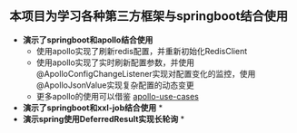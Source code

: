 
## 本项目为学习各种第三方框架与springboot结合使用

* **演示了springboot和apollo结合使用**
    * 使用apollo实现了刷新redis配置，并重新初始化RedisClient
    * 使用apollo实现了实时刷新配置参数，并使用@ApolloConfigChangeListener实现对配置变化的监控，使用@ApolloJsonValue实现复杂配置的动态变更
    * 更多apollo的使用可以借鉴 [apollo-use-cases](https://github.com/ctripcorp/apollo-use-cases)
* **演示了springboot和xxl-job结合使用**
    *
* **演示spring使用DeferredResult实现长轮询**
    *